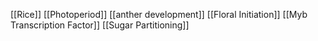 [[Rice]]
[[Photoperiod]]
[[anther development]]
[[Floral Initiation]]
[[Myb Transcription Factor]]
[[Sugar Partitioning]]
